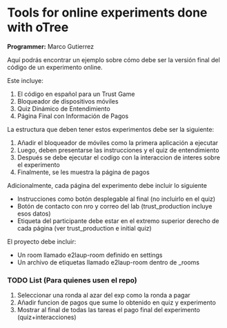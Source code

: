 # Tools for online experiments done with oTree
**Programmer:** Marco Gutierrez

Aquí podrás encontrar un ejemplo sobre cómo debe ser la versión final
del código de un experimento online.

Este incluye:

1. El código en español para un Trust Game
1. Bloqueador de dispositivos móviles
1. Quiz Dinámico de Entendimiento
1. Página Final con Información de Pagos

La estructura que deben tener estos experimentos debe ser la siguiente:

1. Añadir el bloqueador de móviles como la primera aplicación a ejecutar
1. Luego, deben presentarse las instrucciones y el quiz de entendimiento
1. Después se debe ejecutar el codigo con la interaccion de interes sobre el experimento
1. Finalmente, se les muestra la página de pagos

Adicionalmente, cada página del experimento debe incluir lo siguiente

- Instrucciones como botón desplegable al final (no incluirlo en el quiz)
- Botón de contacto con nro y correo del lab (trust_production incluye esos datos)
- Etiqueta del participante debe estar en el extremo superior derecho de cada página (ver trust_production e initial quiz)

El proyecto debe incluir:
- Un room llamado e2laup-room definido en settings
- Un archivo de etiquetas llamado e2laup-room dentro de _rooms

### TODO List (Para quienes usen el repo)
1. Seleccionar una ronda al azar del exp como la ronda a pagar
1. Añadir funcion de pagos que sume lo obtenido en quiz y experimento
1. Mostrar al final de todas las tareas el pago final del experimento (quiz+interacciones)